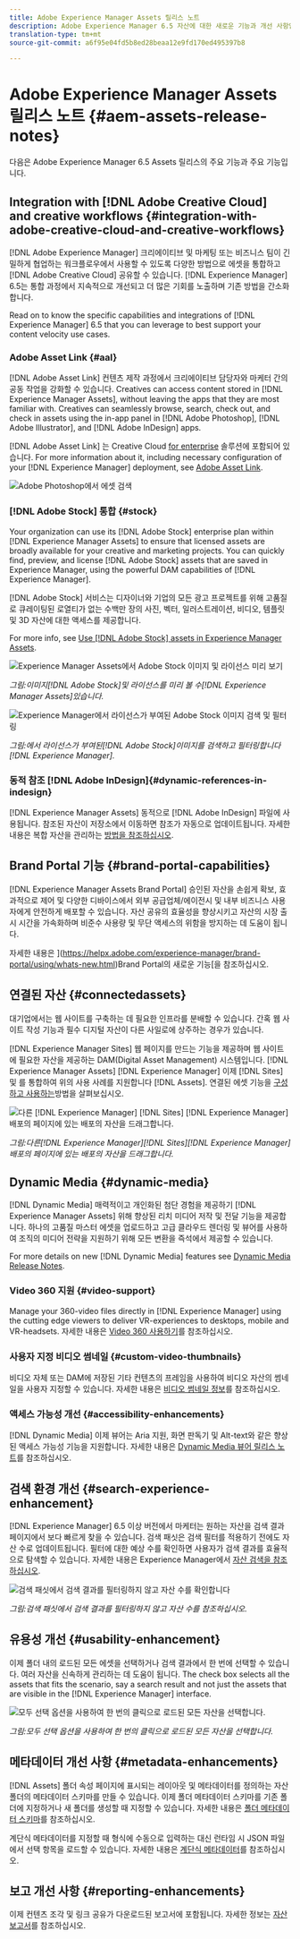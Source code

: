 ```yaml
---
title: Adobe Experience Manager Assets 릴리스 노트
description: Adobe Experience Manager 6.5 자산에 대한 새로운 기능과 개선 사항입니다.
translation-type: tm+mt
source-git-commit: a6f95e04fd5b8ed28beaa12e9fd170ed495397b8

---
```



# Adobe Experience Manager Assets 릴리스 노트 {#aem-assets-release-notes}

다음은 Adobe Experience Manager 6.5 Assets 릴리스의 주요 기능과 주요 기능입니다.

## Integration with [!DNL Adobe Creative Cloud] and creative workflows {#integration-with-adobe-creative-cloud-and-creative-workflows}

[!DNL Adobe Experience Manager] 크리에이티브 및 마케팅 또는 비즈니스 팀이 긴밀하게 협업하는 워크플로우에서 사용할 수 있도록 다양한 방법으로 에셋을 통합하고 [!DNL Adobe Creative Cloud] 공유할 수 있습니다. [!DNL Experience Manager] 6.5는 통합 과정에서 지속적으로 개선되고 더 많은 기회를 노출하며 기존 방법을 간소화합니다.

Read on to know the specific capabilities and integrations of [!DNL Experience Manager] 6.5 that you can leverage to best support your content velocity use cases.

### Adobe Asset Link {#aal}

[!DNL Adobe Asset Link] 컨텐츠 제작 과정에서 크리에이티브 담당자와 마케터 간의 공동 작업을 강화할 수 있습니다. Creatives can access content stored in [!DNL Experience Manager Assets], without leaving the apps that they are most familiar with. Creatives can seamlessly browse, search, check out, and check in assets using the in-app panel in [!DNL Adobe Photoshop], [!DNL Adobe Illustrator], and [!DNL Adobe InDesign] apps.

[!DNL Adobe Asset Link] 는 Creative Cloud [for enterprise](https://www.adobe.com/kr/creativecloud/business/enterprise.html) 솔루션에 포함되어 있습니다. For more information about it, including necessary configuration of your [!DNL Experience Manager] deployment, see [Adobe Asset Link](https://helpx.adobe.com/kr/enterprise/using/adobe-asset-link.html).

![Adobe Photoshop에서 에셋 검색](assets/asset_search_photoshop.png)

### [!DNL Adobe Stock] 통합 {#stock}

Your organization can use its [!DNL Adobe Stock] enterprise plan within [!DNL Experience Manager Assets] to ensure that licensed assets are broadly available for your creative and marketing projects. You can quickly find, preview, and license [!DNL Adobe Stock] assets that are saved in Experience Manager, using the powerful DAM capabilities of [!DNL Experience Manager].

[!DNL Adobe Stock] 서비스는 디자이너와 기업의 모든 광고 프로젝트를 위해 고품질로 큐레이팅된 로열티가 없는 수백만 장의 사진, 벡터, 일러스트레이션, 비디오, 템플릿 및 3D 자산에 대한 액세스를 제공합니다.

For more info, see [Use [!DNL Adobe Stock] assets in Experience Manager Assets](/help/assets/aem-assets-adobe-stock.md).

![Experience Manager Assets에서 Adobe Stock 이미지 및 라이선스 미리 보기](assets/stock_image_preview_license_options.png)

*그림:이미지[!DNL Adobe Stock]및 라이선스를 미리 볼 수[!DNL Experience Manager Assets]있습니다.*

![Experience Manager에서 라이선스가 부여된 Adobe Stock 이미지 검색 및 필터링](assets/aem-search-filters2.jpg)

*그림:에서 라이선스가 부여된[!DNL Adobe Stock]이미지를 검색하고 필터링합니다[!DNL Experience Manager].*

### 동적 참조 [!DNL Adobe InDesign]{#dynamic-references-in-indesign}

[!DNL Experience Manager Assets] 동적으로 [!DNL Adobe InDesign] 파일에 사용됩니다. 참조된 자산이 저장소에서 이동하면 참조가 자동으로 업데이트됩니다. 자세한 내용은 복합 자산을 관리하는 [방법을 참조하십시오](/help/assets/managing-linked-subassets.md).

## Brand Portal 기능 {#brand-portal-capabilities}

[!DNL Experience Manager Assets Brand Portal] 승인된 자산을 손쉽게 확보, 효과적으로 제어 및 다양한 디바이스에서 외부 공급업체/에이전시 및 내부 비즈니스 사용자에게 안전하게 배포할 수 있습니다. 자산 공유의 효율성을 향상시키고 자산의 시장 출시 시간을 가속화하며 비준수 사용량 및 무단 액세스의 위함을 방지하는 데 도움이 됩니다.

자세한 내용은 ](https://helpx.adobe.com/experience-manager/brand-portal/using/whats-new.html)Brand Portal의 새로운 기능[을 참조하십시오.

## 연결된 자산 {#connectedassets}

대기업에서는 웹 사이트를 구축하는 데 필요한 인프라를 분배할 수 있습니다. 간혹 웹 사이트 작성 기능과 필수 디지털 자산이 다른 사일로에 상주하는 경우가 있습니다.

[!DNL Experience Manager Sites] 웹 페이지를 만드는 기능을 제공하며 웹 사이트에 필요한 자산을 제공하는 DAM(Digital Asset Management) 시스템입니다. [!DNL Experience Manager Assets] [!DNL Experience Manager] 이제 [!DNL Sites] 및 를 통합하여 위의 사용 사례를 지원합니다 [!DNL Assets]. 연결된 에셋 기능을 [구성하고 사용하는](/help/assets/use-assets-across-connected-assets-instances.md)방법을 살펴보십시오.

![다른 [!DNL Experience Manager] [!DNL Sites] [!DNL Experience Manager] 배포의 페이지에 있는 배포의 자산을 드래그합니다.](assets/connected-assets-drag-and-drop-only.gif)

*그림:다른[!DNL Experience Manager][!DNL Sites][!DNL Experience Manager]배포의 페이지에 있는 배포의 자산을 드래그합니다.*

## Dynamic Media {#dynamic-media}

[!DNL Dynamic Media] 매력적이고 개인화된 첨단 경험을 제공하기 [!DNL Experience Manager Assets] 위해 향상된 리치 미디어 저작 및 전달 기능을 제공합니다. 하나의 고품질 마스터 에셋을 업로드하고 고급 클라우드 렌더링 및 뷰어를 사용하여 조직의 미디어 전략을 지원하기 위해 모든 변환을 즉석에서 제공할 수 있습니다.

For more details on new [!DNL Dynamic Media] features see [Dynamic Media Release Notes](https://docs.adobe.com/content/help/en/dynamic-media-developer-resources/release-notes/s7rn2017.html).

### Video 360 지원 {#video-support}

Manage your 360-video files directly in [!DNL Experience Manager] using the cutting edge viewers to deliver VR-experiences to desktops, mobile and VR-headsets. 자세한 내용은 [Video 360 사용하기](/help/assets/360-video.md)를 참조하십시오.

### 사용자 지정 비디오 썸네일 {#custom-video-thumbnails}

비디오 자체 또는 DAM에 저장된 기타 컨텐츠의 프레임을 사용하여 비디오 자산의 썸네일을 사용자 지정할 수 있습니다. 자세한 내용은 [비디오 썸네일 정보](/help/assets/video.md#about-video-thumbnails-in-dynamic-media-scene-mode)를 참조하십시오.

### 액세스 가능성 개선 {#accessibility-enhancements}

[!DNL Dynamic Media] 이제 뷰어는 Aria 지원, 화면 판독기 및 Alt-text와 같은 향상된 액세스 가능성 기능을 지원합니다. 자세한 내용은 [Dynamic Media 뷰어 릴리스 노트](https://docs.adobe.com/content/help/en/dynamic-media-developer-resources/library/home.html)를 참조하십시오.

## 검색 환경 개선 {#search-experience-enhancement}

[!DNL Experience Manager] 6.5 이상 버전에서 마케터는 원하는 자산을 검색 결과 페이지에서 보다 빠르게 찾을 수 있습니다. 검색 패싯은 검색 필터를 적용하기 전에도 자산 수로 업데이트됩니다. 필터에 대한 예상 수를 확인하면 사용자가 검색 결과를 효율적으로 탐색할 수 있습니다. 자세한 내용은 Experience Manager에서 [자산 검색을 참조하십시오](../assets/search-assets.md).

![검색 패싯에서 검색 결과를 필터링하지 않고 자산 수를 확인합니다](/help/assets/assets/asset_search_results_in_facets_filters.png)

*그림:검색 패싯에서 검색 결과를 필터링하지 않고 자산 수를 참조하십시오.*

## 유용성 개선 {#usability-enhancement}

이제 폴더 내의 로드된 모든 에셋을 선택하거나 검색 결과에서 한 번에 선택할 수 있습니다. 여러 자산을 신속하게 관리하는 데 도움이 됩니다. The check box selects all the assets that fits the scenario, say a search result and not just the assets that are visible in the [!DNL Experience Manager] interface.

![모두 선택 옵션을 사용하여 한 번의 클릭으로 로드된 모든 자산을 선택합니다.](assets/select-all-in-aem-assets.gif)

*그림:모두 선택 옵션을 사용하여 한 번의 클릭으로 로드된 모든 자산을 선택합니다.*

## 메타데이터 개선 사항 {#metadata-enhancements}

[!DNL Assets] 폴더 속성 페이지에 표시되는 레이아웃 및 메타데이터를 정의하는 자산 폴더의 메타데이터 스키마를 만들 수 있습니다. 이제 폴더 메타데이터 스키마를 기존 폴더에 지정하거나 새 폴더를 생성할 때 지정할 수 있습니다. 자세한 내용은 [폴더 메타데이터 스키마](/help/assets/folder-metadata-schema.md)를 참조하십시오.

계단식 메타데이터를 지정할 때 형식에 수동으로 입력하는 대신 런타임 시 JSON 파일에서 선택 항목을 로드할 수 있습니다. 자세한 내용은 [계단식 메타데이터](/help/assets/cascading-metadata.md)를 참조하십시오.

## 보고 개선 사항 {#reporting-enhancements}

이제 컨텐츠 조각 및 링크 공유가 다운로드된 보고서에 포함됩니다. 자세한 정보는 [자산 보고서](/help/assets/asset-reports.md)를 참조하십시오.
